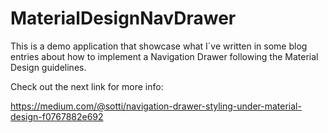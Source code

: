 # MaterialDesignNavDrawer
This is a demo application that showcase what I´ve written in some blog entries about how to implement a Navigation Drawer following the Material Design guidelines.

Check out the  next link for more info:

https://medium.com/@sotti/navigation-drawer-styling-under-material-design-f0767882e692

